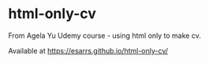 # html-only-cv
From Agela Yu Udemy course - using html only to make cv. 

Available at https://esarrs.github.io/html-only-cv/
